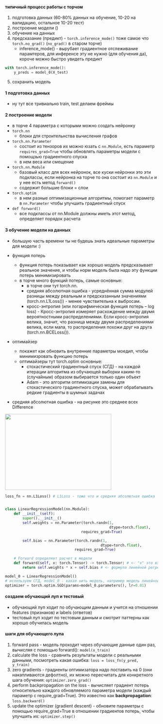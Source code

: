 #### типичный процесс работы с торчом
1. подготовка данных (60-80% данных на обучение, 10-20 на валидацию, остальное 10-20 тест)
2. построение модели ()
3. обучение на данных
4. предсказание (предикт) - ```torch.inference_mode()``` тоже самое что ```torch.no_grad()``` (```no_grad()``` в старом торче)
    - inference_mode() - вырубает градиентное отслеживание парамтеров, для инференсе эту не нужно (для обучения да), короче можно быстро увидеть предикт
```python
with torch.inference_mode(): 
    y_preds = model_0(X_test)
```
5. сохранить модель

#### 1 подготовка данных
- ну тут все тривиально train, test делаем фреймы

#### 2 построение модели
- в торче 4 параметра с которыми можно создать нейронку
- ```torch.nn``` 
  - блоки для строительнства вычисления графов
- ```torch.nn.Parameter```
  - состоит из тензоров их можно юзать с ```nn.Module```, есть параметр ```requires_grad=True``` чтобы обновлять параметры модели с помощзью градиентного спуска
  - в нем веса  или смещение
- ```torch.nn.Module```
  - базовый класс для всех нейронок, все куски нейронки это эти подклассы, если нейронка на торче то она состоит из ```nn.Module``` и у нее есть метод ```forward()```
  - содержит большие блоки = слои
- ```torch.optim``` 
  - в нем разные оптимизационные алгоритмы, помогает параметр в ```nn.Parameter``` чтобы улучшить градиентный спуск
- ```def forward()```	
  - все подклассы от nn.Module должны иметь этот метод, определяет порядок расчета 

#### 3 обучение модели на данных
- большую часть времени ты не будешь знать идеальные параметры для модели :)
- функция потерь
  - функция потерь показывает как хорошо модель предсказывает реальное значение, и чтобы норм модель была надо эту функции потерь минимизировать
  - в торче много функций потерь, самые основные:
    - в торче они тут torch.nn.
    - средняя абсолютная ошибка - усреднённая сумма модулей разницы между реальным и предсказанным значениями (torch.nn.L1Loss()) - менее чувствительна к выбросам. 
    - кросс-энтропия (или логарифмическая функция потерь – log loss) - Кросс-энтропия измеряет расхождение между двумя вероятностными распределениями. Если кросс-энтропия велика, значит, что разница между двумя распределениями велика, если мала, то распределения похожи друг на друга (torch.nn.BCELoss()).
- оптимайзер
  - покажет как обновить внутренние параметры моедил, чтобы минимизровать функцию потерь
  - оптимайзеры тут torch.optim основные:
    - стохастический градиентный спуск (СГД) - на каждой итерации алгоритма из обучающей выборки каким-то (случайным) образом выбирается только один объект
    - Adam - это алгоритм оптимизации замены для стохастического градиентного спуска, может обрабатывать редкие градиенты в шумных задачах

- средняя абсолютная ошибка - на рисунке это среднее всех Difference
<img src="https://raw.githubusercontent.com/mrdbourke/pytorch-deep-learning/main/images/01-mae-loss-annotated.png" width="350" height="250">

```python
loss_fn = nn.L1Loss() # L1Loss - тоже что и средняя абсолютная ошибка


class LinearRegressionModel(nn.Module):
    def __init__(self):
        super().__init__() 
        self.weights = nn.Parameter(torch.randn(1,
                                                dtype=torch.float),
                                   requires_grad=True) 

        self.bias = nn.Parameter(torch.randn(1,
                                            dtype=torch.float),
                                requires_grad=True)

    # Forward определяет расчет в модели
    def forward(self, x: torch.Tensor) -> torch.Tensor: # <- "x" это входные данные трейн или тест
        return self.weights * x + self.bias # <- формула линейной регресии

model_0 = LinearRegressionModel()
# используем СГД, model_0 - какая нить модель, например модель линейной регресии
optimizer = torch.optim.SGD(params=model_0.parameters(), lr=0.01)
```
#### создаем обучающий луп и тестовый
- обучающий луп ходит по обучающим данным и учится на отношении features (признаков) и labels (ответов)
- тестовый луп ходит по тестовым данным и смотрит паттерны как хорошо обучилась модель

#### шаги для обучающего лупа
1. forward pass - модель проходит через обучающие данные один раз, вычисляя с помощью forward(): ```model(x_train)```
2. сalculate the loss - сравнить результаты модели с реальными данными, посмотреть какая ошибка: ```loss = loss_fn(y_pred, y_train)```
3. zero gradients - градиенты оптимизатора надо поставить на 0 (они накапливаются дефолтно), их можно пересчитать для конкретного шага обучения: ```optimizer.zero_grad()```
4. perform backpropagation on the loss - вычисляет градиент потерь относительно каждого обновляемого параметра модели (каждый параметр с require_grad=True). Это известно как **backpropagation**: ```loss.backward()```
5. update the optimizer (gradient descent) - обновите параметры с помощью require_grad=True в отношении градиентов потерь, чтобы улучшить их: ```optimizer.step()```

